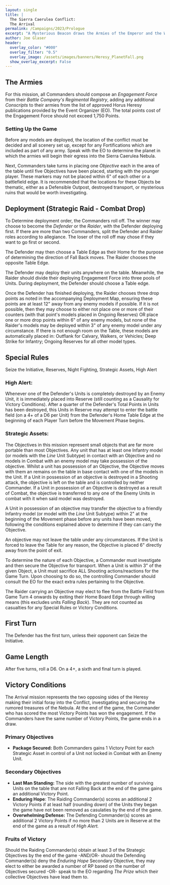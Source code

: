 ```yaml
---
layout: single
title: |
  The Sierra Caerulea Conflict:
  The Arrival
permalink: /Campaigns/2023/Prologue
excerpt: "A Mysterious Beacon draws the Armies of the Emperor and the Warmaster to the Nebula ..." 
author: Joe Glaser
header:
  overlay_color: "#000"
  overlay_filter: "0.5"
  overlay_image: /assets/images/banners/Heresy_PlanetFall.png
  show_overlay_excerpt: False
---
```


## The Armies

For this mission, all Commanders should compose an *Engagement Force* from their *Battle Company's Regimental Registry*, adding any additional *Conscripts* to their armies from the list of approved Horus Heresy publications provided by the Event Organizer (EO). The total points cost of the Engagement Force should not exceed 1,750 Points.

### Setting Up the Game

Before any models are deployed, the location of the conflict must be decided and all scenery set up, except for any Fortifications which are included as part of any army. Speak with the EO to determine the planet in which the armies will begin their egress into the Sierra Caerulea Nebula.

Next, Commanders take turns in placing one *Objective* each in the area of the table until five Objectives have been placed, starting with the younger player. These markers may not be placed within 6" of each other or a battlefield edge. It is recommended that the locations for these Objects be thematic, either as a Defensible Outpost, destroyed transport, or mysterious ruins that would be worth investigating.

## Deployment (Strategic Raid - Combat Drop)

To Determine deployment order, the Commanders roll off. The winner may choose to become the *Defender* or the *Raider*, with the Defender deploying first. If there are more than two Commanders, split the Defender and Raider roles according to allegiance. The loser of the roll off may chose if they want to go first or second.

The Defender may then choose a Table Edge as their Home for the purpose of determining the direction of Fall Back moves. The Raider chooses the opposite Table Edge.

The Defender may deploy their units anywhere on the table. Meanwhile, the Raider should divide their deploying Engagement Force into three pools of Units. During deployment, the Defender should choose a Table edge.

Once the Defender has finished deploying, the Raider chooses three drop points as noted in the accompanying Deployment Map, ensuring these points are at least 12" away from any enemy models if possible. If it is not possible, then they may choose to either not place one or more of their counters (with that point's models placed in Ongoing Reserves) OR place one or more drop points within 6" of any enemy models, but none of the Raider's models may be deployed within 3" of any enemy model under any circumstance. If there is not enough room on the Table, these models are automatically placed in: Outflank for Calvary, Walkers, or Vehicles; Deep Strike for Infantry; Ongoing Reserves for all other model types.

## Special Rules

Seize the Initiative, Reserves, Night Fighting, Strategic Assets, High Alert

### High Alert: 

Whenever one of the Defender's Units is completely destroyed by an Enemy Unit, it is immediately placed into Reserve (still counting as a Causality for Victory Conditions). After a quarter of the Defender's Total Points in Units has been destroyed, this Units in Reserve may attempt to enter the battle field (on a 4+ of a D6 per Unit) from the Defender's Home Table Edge at the beginning of each Player Turn before the Movement Phase begins.

### Strategic Assets:

The Objectives in this mission represent small objects that are far more portable than most Objectives. Any unit that has at least one Infantry model (or models with the *Line* Unit Subtype) in contact with an Objective and no models in Combat with an enemy model may take possession of the objective. Whilst a unit has possession of an Objective, the Objective moves with them an remains on the table in base contact with one of the models in the Unit. If a Unit in possession of an objective is destroyed in a Shooting attack, the objective is left on the table and is controlled by neither Commander. If a Unit in possession of an Objective is destroyed as a result of Combat, the objective is transferred to any one of the Enemy Units in combat with it when said model was destroyed. 

A Unit in possession of an objective may transfer the objective to a friendly Infantry model (or model with the *Line* Unit Subtype) within 2" at the beginning of the Movement phase before any units have been moved, following the conditions explained above to determine if they can carry the Objective. 

An objective may not leave the table under any circumstances. If the Unit is forced to leave the Table for any reason, the Objective is placed 6" directly away from the point of exit.

To determine the nature of each Objective, a Commander must investigate and then secure the Objective for transport. When a Unit is within 3" of the given Object, a Unit must sacrifice ALL Shooting actions/reactions for the Game Turn. Upon choosing to do so, the controlling Commander should consult the EO for the exact extra rules pertaining to the Objective.

The Raider carrying an Objective may elect to flee from the Battle Field from Game Turn 4 onwards by exiting their Home Board Edge through willing means (this excludes units *Falling Back*). They are not counted as casualties for any Special Rules or Victory Conditions.

## First Turn

The Defender has the first turn, unless their opponent can Seize the Initiative.

## Game Length

After five turns, roll a D6. On a 4+, a sixth and final turn is played.

## Victory Conditions

The Arrival mission represents the two opposing sides of the Heresy making their initial foray into the Conflict, investigating and securing the rumored treasures of the Nebula. At the end of the game, the Commander who has scored the most Victory Points has won the engagement. If the Commanders have the same number of Victory Points, the game ends in a draw.

### Primary Objectives

- **Package Secured:** Both Commanders gains 1 Victory Point for each Strategic Asset in control of a Unit not locked in Combat with an Enemy Unit. 

### Secondary Objectives

- **Last Man Standing:** The side with the greatest number of surviving Units on the table that are not Falling Back at the end of the game gains an additional Victory Point.
- **Enduring Hope**: The Raiding Commander(s) scores an additional 2 Victory Points if at least half (rounding down) of the Units they began the game have not been removed as casulaties by the end of the game.
- **Overwhelming Defense:** The Defending Commander(s) scores an additional 2 Victory Points if no more than 2 Units are in Reserve at the end of the game as a result of *High Alert.*

### Fruits of Victory

Should the Raiding Commander(s) obtain at least 3 of the Strategic Objectives by the end of the game -AND/OR- should the Defending Commander(s) deny the *Enduring Hope* Secondary Objective, they may elect to either be awarded a number of RP based on the number of Objectives secured -OR- speak to the EO regarding *The Prize* which their collective Objectives have lead them to.